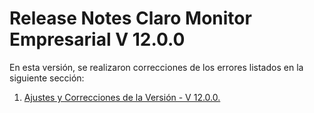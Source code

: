 # Release Notes Claro Monitor Empresarial V 12.0.0

En esta versión, se realizaron correcciones de los errores listados en la siguiente sección:

1. [Ajustes y Correcciones de la Versión - V 12.0.0.](ajustes-y-correcciones-de-la-version-v-12.0.0.md)
